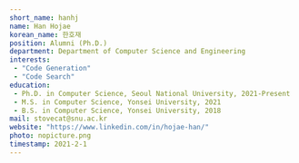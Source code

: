 ```yaml
---
short_name: hanhj
name: Han Hojae
korean_name: 한호재
position: Alumni (Ph.D.)
department: Department of Computer Science and Engineering
interests:
 - "Code Generation"
 - "Code Search"
education:
 - Ph.D. in Computer Science, Seoul National University, 2021-Present
 - M.S. in Computer Science, Yonsei University, 2021
 - B.S. in Computer Science, Yonsei University, 2018
mail: stovecat@snu.ac.kr
website: "https://www.linkedin.com/in/hojae-han/"
photo: nopicture.png
timestamp: 2021-2-1
---
```

